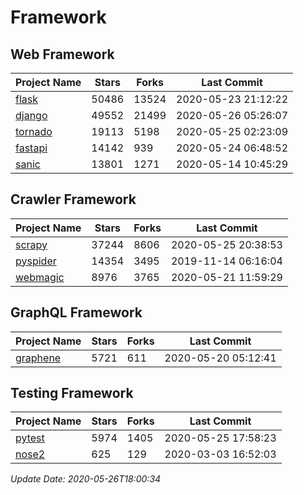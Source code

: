 # Framework

## Web Framework

| Project Name | Stars | Forks | Last Commit |
| ------------ | ----- | ----- | ----------- |
| [flask](https://github.com/pallets/flask) | 50486 | 13524 | 2020-05-23 21:12:22 |
| [django](https://github.com/django/django) | 49552 | 21499 | 2020-05-26 05:26:07 |
| [tornado](https://github.com/tornadoweb/tornado) | 19113 | 5198 | 2020-05-25 02:23:09 |
| [fastapi](https://github.com/tiangolo/fastapi) | 14142 | 939 | 2020-05-24 06:48:52 |
| [sanic](https://github.com/huge-success/sanic) | 13801 | 1271 | 2020-05-14 10:45:29 |

## Crawler Framework

| Project Name | Stars | Forks | Last Commit |
| ------------ | ----- | ----- | ----------- |
| [scrapy](https://github.com/scrapy/scrapy) | 37244 | 8606 | 2020-05-25 20:38:53 |
| [pyspider](https://github.com/binux/pyspider) | 14354 | 3495 | 2019-11-14 06:16:04 |
| [webmagic](https://github.com/code4craft/webmagic) | 8976 | 3765 | 2020-05-21 11:59:29 |

## GraphQL Framework

| Project Name | Stars | Forks | Last Commit |
| ------------ | ----- | ----- | ----------- |
| [graphene](https://github.com/graphql-python/graphene) | 5721 | 611 | 2020-05-20 05:12:41 |

## Testing Framework

| Project Name | Stars | Forks | Last Commit |
| ------------ | ----- | ----- | ----------- |
| [pytest](https://github.com/pytest-dev/pytest) | 5974 | 1405 | 2020-05-25 17:58:23 |
| [nose2](https://github.com/nose-devs/nose2) | 625 | 129 | 2020-03-03 16:52:03 |

*Update Date: 2020-05-26T18:00:34*